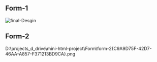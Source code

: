 ## Form-1
![final-Desgin](https://github.com/user-attachments/assets/b2aa29d0-79cf-4409-96a9-b711f7b061fc)
## Form-2
D:\projects_d_drive\mini-html-project\Form\form-2\{C9A9D75F-42D7-46AA-A857-F371213BD9CA}.png






